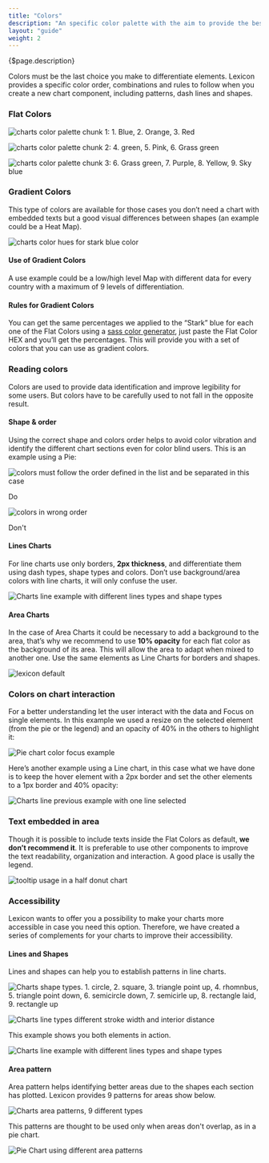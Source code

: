 ```yaml
---
title: "Colors"
description: "An specific color palette with the aim to provide the best charts user experience."
layout: "guide"
weight: 2
---
```


<div class="page-description">{$page.description}</div>

Colors must be the last choice you make to differentiate elements. Lexicon provides a specific color order, combinations and rules to follow when you create a new chart component, including patterns, dash lines and shapes.

### Flat Colors

![charts color palette chunk 1: 1. Blue, 2. Orange, 3. Red](../../../images/ColorCharts1.jpg)

![charts color palette chunk 2: 4. green, 5. Pink, 6. Grass green](../../../images/ColorCharts2.jpg)

![charts color palette chunk 3: 6. Grass green, 7. Purple, 8. Yellow, 9. Sky blue](../../../images/ColorCharts3.jpg)


### Gradient Colors
This type of colors are available for those cases you don’t need a chart with embedded texts but a good visual differences between shapes (an example could be a Heat Map). 

![charts color hues for stark blue color](../../../images/ChartColorStarkVariation.jpg)

#### Use of Gradient Colors
A use example could be a low/high level Map with different data for every country with a maximum of 9 levels of differentiation.

#### Rules for Gradient Colors
You can get the same percentages we applied to the “Stark” blue for each one of the Flat Colors using a [sass color generator](http://scg.ar-ch.org/), just paste the Flat Color HEX and you’ll get the percentages. This will provide you with a set of colors that you can use as gradient colors.  


### Reading colors

Colors are used to provide data identification and improve legibility for some users. But colors have to be carefully used to not fall in the opposite result.

#### Shape & order
Using the correct shape and colors order helps to avoid color vibration and identify the different chart sections even for color blind users. This is an example using a Pie:  

<div class="row">
	<div class="dodont col-lg">
		<img class="do" src="../../../images/ChartShapeOrderRight.png" alt="colors must follow the order defined in the list and be separated in this case">
		<p class="do">Do</p>
	</div>
	<div class="dodont col-lg">
		<img class="dont" src="../../../images/ChartShapeOrderWrong.png" alt="colors in wrong order">
		<p class="dont">Don't</p>
	</div>
</div>

#### Lines Charts
For line charts use only borders, **2px thickness**, and differentiate them using dash types, shape types and colors. Don’t use background/area colors with line charts, it will only confuse the user. 

![Charts line example with different lines types and shape types](../../../images/ChartLineAndShapeExample1.png)

#### Area Charts
In the case of Area Charts it could be necessary to add a background to the area, that’s why we recommend to use **10% opacity** for each flat color as the background of its area. This will allow the area to adapt when mixed to another one. 
Use the same elements as Line Charts for borders and shapes. 

![lexicon default](../../../images/ChartColorAreas.png)

### Colors on chart interaction

For a better understanding let the user interact with the data and Focus on single elements. In this example we used a resize on the selected element (from the pie or the legend) and an opacity of 40% in the others to highlight it:

![Pie chart color focus example](../../../images/ChartColorFocus.png)


Here’s another example using a Line chart, in this case what we have done is to keep the hover element with a 2px border and set the other elements to a 1px border and 40% opacity:

![Charts line previous example with one line selected](../../../images/ChartLineAndShapeExample2.png)


### Text embedded in area

Though it is possible to include texts inside the Flat Colors as default, **we don’t recommend it**. It is preferable to use other components to improve the text readability, organization and interaction. A good place is usally the legend.

![tooltip usage in a half donut chart](../../../images/ChartBubbleExample.png)


### Accessibility

Lexicon wants to offer you a possibility to make your charts more accessible in case you need this option. Therefore, we have created a series of complements for your charts to improve their accessibility.

#### Lines and Shapes

Lines and shapes can help you to establish patterns in line charts.

![Charts shape types. 1. circle, 2. square, 3. triangle point up, 4. rhomnbus, 5. triangle point down, 6. semicircle down, 7. semicirle up, 8. rectangle laid, 9. rectangle up](../../../images/ChartsShapeTypes.png)

![Charts line types different stroke width and interior distance](../../../images/ChartsLineTypes.png)

This example shows you both elements in action.

![Charts line example with different lines types and shape types](../../../images/ChartLineAndShapeExample1.png)

#### Area pattern

Area pattern helps identifying better areas due to the shapes each section has plotted. Lexicon provides 9 patterns for areas show below.

![Charts area patterns, 9 different types](../../../images/ChartsAreaPattern.png)

This patterns are thought to be used only when areas don't overlap, as in a pie chart.

![Pie Chart using different area patterns](../../../images/ChartAreaPatternExample.png)